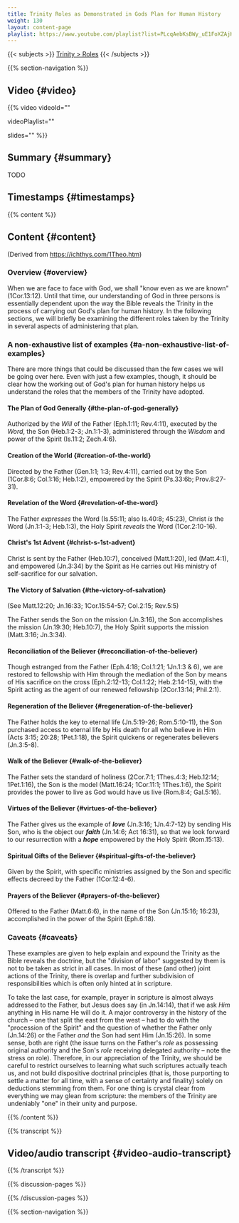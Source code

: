 ```yaml
---
title: Trinity Roles as Demonstrated in Gods Plan for Human History
weight: 130
layout: content-page
playlist: https://www.youtube.com/playlist?list=PLcqAebKsBWy_uE1FoXZAjHKMHV1wWcAD8
---
```


{{< subjects >}}
<a href="/subject-index/#trinity-roles">Trinity > Roles</a>
{{< /subjects >}}

{{% section-navigation %}}

## Video {#video}

{{% video
videoId=""

videoPlaylist=""

slides=""
%}}

## Summary {#summary}

TODO

## Timestamps {#timestamps}



{{% content %}}

## Content {#content}

(Derived from https://ichthys.com/1Theo.htm)

<!-- --- -->

### Overview {#overview}

When we are face to face with God, we shall "know even as we are known" (1Cor.13:12). Until that time, our understanding of God in three persons is essentially dependent upon the way the Bible reveals the Trinity in the process of carrying out God's plan for human history. In the following sections, we will briefly be examining the different roles taken by the Trinity in several aspects of administering that plan.

<!-- --- -->

### A non-exhaustive list of examples {#a-non-exhaustive-list-of-examples}

There are more things that could be discussed than the few cases we will be going over here. Even with just a few examples, though, it should be clear how the working out of God's plan for human history helps us understand the roles that the members of the Trinity have adopted.

<!-- --- -->

#### The Plan of God Generally {#the-plan-of-god-generally}

Authorized by the *Will* of the Father (Eph.1:11; Rev.4:11), executed by the *Word*, the Son (Heb.1:2-3; Jn.1:1-3), administered through the *Wisdom* and power of the Spirit (Is.11:2; Zech.4:6).

<!-- --- -->

#### Creation of the World {#creation-of-the-world}

Directed by the Father (Gen.1:1; 1:3; Rev.4:11), carried out by the Son (1Cor.8:6; Col.1:16; Heb.1:2), empowered by the Spirit (Ps.33:6b; Prov.8:27-31).

<!-- --- -->

#### Revelation of the Word {#revelation-of-the-word}

The Father *expresses* the Word (Is.55:11; also Is.40:8; 45:23), Christ *is* the Word (Jn.1:1-3; Heb.1:3), the Holy Spirit *reveals* the Word (1Cor.2:10-16).

<!-- --- -->

#### Christ's 1st Advent {#christ-s-1st-advent}

Christ is sent by the Father (Heb.10:7), conceived (Matt.1:20), led (Matt.4:1), and empowered (Jn.3:34) by the Spirit as He carries out His ministry of self-sacrifice for our salvation.

<!-- --- -->

#### The Victory of Salvation {#the-victory-of-salvation}

(See Matt.12:20; Jn.16:33; 1Cor.15:54-57; Col.2:15; Rev.5:5)

The Father sends the Son on the mission (Jn.3:16), the Son accomplishes the mission (Jn.19:30; Heb.10:7), the Holy Spirit supports the mission (Matt.3:16; Jn.3:34).

<!-- --- -->

#### Reconciliation of the Believer {#reconciliation-of-the-believer}

Though estranged from the Father (Eph.4:18; Col.1:21; 1Jn.1:3 & 6), we are restored to fellowship with Him through the mediation of the Son by means of His sacrifice on the cross (Eph.2:12-13; Col.1:22; Heb.2:14-15), with the Spirit acting as the agent of our renewed fellowship (2Cor.13:14; Phil.2:1).

<!-- --- -->

#### Regeneration of the Believer {#regeneration-of-the-believer}

The Father holds the key to eternal life (Jn.5:19-26; Rom.5:10-11), the Son purchased access to eternal life by His death for all who believe in Him (Acts 3:15; 20:28; 1Pet.1:18), the Spirit quickens or regenerates believers (Jn.3:5-8).

<!-- --- -->

#### Walk of the Believer {#walk-of-the-believer}

The Father sets the standard of holiness (2Cor.7:1; 1Thes.4:3; Heb.12:14; 1Pet.1:16), the Son is the model (Matt.16:24; 1Cor.11:1; 1Thes.1:6), the Spirit provides the power to live as God would have us live (Rom.8:4; Gal.5:16).

<!-- --- -->

#### Virtues of the Believer {#virtues-of-the-believer}

The Father gives us the example of ***love*** (Jn.3:16; 1Jn.4:7-12) by sending His Son, who is the object our ***faith*** (Jn.14:6; Act 16:31), so that we look forward to our resurrection with a ***hope*** empowered by the Holy Spirit (Rom.15:13).

<!-- --- -->

#### Spiritual Gifts of the Believer {#spiritual-gifts-of-the-believer}

Given by the Spirit, with specific ministries assigned by the Son and specific effects decreed by the Father (1Cor.12:4-6).

<!-- --- -->

#### Prayers of the Believer {#prayers-of-the-believer}

Offered to the Father (Matt.6:6), in the name of the Son (Jn.15:16; 16:23), accomplished in the power of the Spirit (Eph.6:18).

<!-- --- -->

### Caveats {#caveats}

These examples are given to help explain and expound the Trinity as the Bible reveals the doctrine, but the "division of labor" suggested by them is not to be taken as strict in all cases. In most of these (and other) joint actions of the Trinity, there is overlap and further subdivision of responsibilities which is often only hinted at in scripture.

To take the last case, for example, prayer in scripture is almost always addressed to the Father, but Jesus does say (in Jn.14:14), that if we ask *Him* anything in His name He will do it. A major controversy in the history of the church – one that split the east from the west – had to do with the "procession of the Spirit" and the question of whether the Father only (Jn.14:26) or the Father *and* the Son had sent Him (Jn.15:26). In some sense, both are right (the issue turns on the Father's *role* as possessing original authority and the Son's *role* receiving delegated authority – note the stress on role). Therefore, in our appreciation of the Trinity, we should be careful to restrict ourselves to learning what such scriptures actually teach us, and not build dispositive doctrinal principles (that is, those purporting to settle a matter for all time, with a sense of certainty and finality) solely on deductions stemming from them. For one thing is crystal clear from everything we may glean from scripture: the members of the Trinity are undeniably "one" in their unity and purpose.

{{% /content %}}

{{% transcript %}}

## Video/audio transcript {#video-audio-transcript}



{{% /transcript %}}

{{% discussion-pages %}}

{{% /discussion-pages %}}

{{% section-navigation %}}
